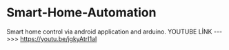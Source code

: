 # Smart-Home-Automation
Smart home control via android application and arduino.
YOUTUBE LİNK --->>> https://youtu.be/jgkyAtrI1aI
